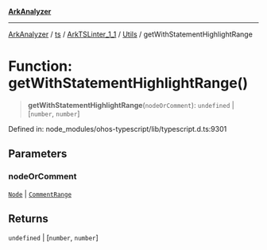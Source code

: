 [**ArkAnalyzer**](../../../../../../../../README.md)

***

[ArkAnalyzer](../../../../../../../../globals.md) / [ts](../../../../../README.md) / [ArkTSLinter\_1\_1](../../../README.md) / [Utils](../README.md) / getWithStatementHighlightRange

# Function: getWithStatementHighlightRange()

> **getWithStatementHighlightRange**(`nodeOrComment`): `undefined` \| \[`number`, `number`\]

Defined in: node\_modules/ohos-typescript/lib/typescript.d.ts:9301

## Parameters

### nodeOrComment

[`Node`](../../../../../interfaces/Node.md) | [`CommentRange`](../../../../../interfaces/CommentRange.md)

## Returns

`undefined` \| \[`number`, `number`\]
